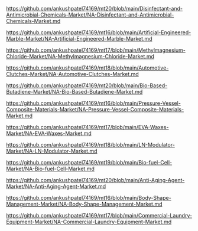 <p><a href="https://github.com/ankushpatel74169/mt20/blob/main/Disinfectant-and-Antimicrobial-Chemicals-Market/NA-Disinfectant-and-Antimicrobial-Chemicals-Market.md">https://github.com/ankushpatel74169/mt20/blob/main/Disinfectant-and-Antimicrobial-Chemicals-Market/NA-Disinfectant-and-Antimicrobial-Chemicals-Market.md</a></p><p><a href="https://github.com/ankushpatel74169/mt16/blob/main/Artificial-Engineered-Marble-Market/NA-Artificial-Engineered-Marble-Market.md">https://github.com/ankushpatel74169/mt16/blob/main/Artificial-Engineered-Marble-Market/NA-Artificial-Engineered-Marble-Market.md</a></p><p><a href="https://github.com/ankushpatel74169/mt17/blob/main/Methylmagnesium-Chloride-Market/NA-Methylmagnesium-Chloride-Market.md">https://github.com/ankushpatel74169/mt17/blob/main/Methylmagnesium-Chloride-Market/NA-Methylmagnesium-Chloride-Market.md</a></p><p><a href="https://github.com/ankushpatel74169/mt18/blob/main/Automotive-Clutches-Market/NA-Automotive-Clutches-Market.md">https://github.com/ankushpatel74169/mt18/blob/main/Automotive-Clutches-Market/NA-Automotive-Clutches-Market.md</a></p><p><a href="https://github.com/ankushpatel74169/mt20/blob/main/Bio-Based-Butadiene-Market/NA-Bio-Based-Butadiene-Market.md">https://github.com/ankushpatel74169/mt20/blob/main/Bio-Based-Butadiene-Market/NA-Bio-Based-Butadiene-Market.md</a></p><p><a href="https://github.com/ankushpatel74169/mt16/blob/main/Pressure-Vessel-Composite-Materials-Market/NA-Pressure-Vessel-Composite-Materials-Market.md">https://github.com/ankushpatel74169/mt16/blob/main/Pressure-Vessel-Composite-Materials-Market/NA-Pressure-Vessel-Composite-Materials-Market.md</a></p><p><a href="https://github.com/ankushpatel74169/mt17/blob/main/EVA-Waxes-Market/NA-EVA-Waxes-Market.md">https://github.com/ankushpatel74169/mt17/blob/main/EVA-Waxes-Market/NA-EVA-Waxes-Market.md</a></p><p><a href="https://github.com/ankushpatel74169/mt18/blob/main/LN-Modulator-Market/NA-LN-Modulator-Market.md">https://github.com/ankushpatel74169/mt18/blob/main/LN-Modulator-Market/NA-LN-Modulator-Market.md</a></p><p><a href="https://github.com/ankushpatel74169/mt19/blob/main/Bio-fuel-Cell-Market/NA-Bio-fuel-Cell-Market.md">https://github.com/ankushpatel74169/mt19/blob/main/Bio-fuel-Cell-Market/NA-Bio-fuel-Cell-Market.md</a></p><p><a href="https://github.com/ankushpatel74169/mt20/blob/main/Anti-Aging-Agent-Market/NA-Anti-Aging-Agent-Market.md">https://github.com/ankushpatel74169/mt20/blob/main/Anti-Aging-Agent-Market/NA-Anti-Aging-Agent-Market.md</a></p><p><a href="https://github.com/ankushpatel74169/mt16/blob/main/Body-Shape-Management-Market/NA-Body-Shape-Management-Market.md">https://github.com/ankushpatel74169/mt16/blob/main/Body-Shape-Management-Market/NA-Body-Shape-Management-Market.md</a></p><p><a href="https://github.com/ankushpatel74169/mt17/blob/main/Commercial-Laundry-Equipment-Market/NA-Commercial-Laundry-Equipment-Market.md">https://github.com/ankushpatel74169/mt17/blob/main/Commercial-Laundry-Equipment-Market/NA-Commercial-Laundry-Equipment-Market.md</a></p>

